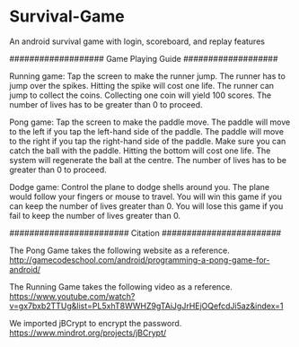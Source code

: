 # Survival-Game
An android survival game with login, scoreboard, and replay features

################### Game Playing Guide ###################

Running game:
Tap the screen to make the runner jump.
The runner has to jump over the spikes. Hitting the spike will cost one life.
The runner can jump to collect the coins. Collecting one coin will yield 100 scores.
The number of lives has to be greater than 0 to proceed.

Pong game:
Tap the screen to make the paddle move.
The paddle will move to the left if you tap the left-hand side of the paddle.
The paddle will move to the right if you tap the right-hand side of the paddle.
Make sure you can catch the ball with the paddle.
Hitting the bottom will cost one life. The system will regenerate the ball at the centre.
The number of lives has to be greater than 0 to proceed.

Dodge game:
Control the plane to dodge shells around you.
The plane would follow your fingers or mouse to travel.
You will win this game if you can keep the number of lives greater than 0.
You will lose this game if you fail to keep the number of lives greater than 0.

######################## Citation ########################

The Pong Game takes the following website as a reference.
http://gamecodeschool.com/android/programming-a-pong-game-for-android/

The Running Game takes the following video as a reference.
https://www.youtube.com/watch?v=gx7bxb2TTUg&list=PL5xhT8WWHZ9gTAiJgJrHEjOQefcdJi5az&index=1

We imported jBCrypt to encrypt the password.
https://www.mindrot.org/projects/jBCrypt/

